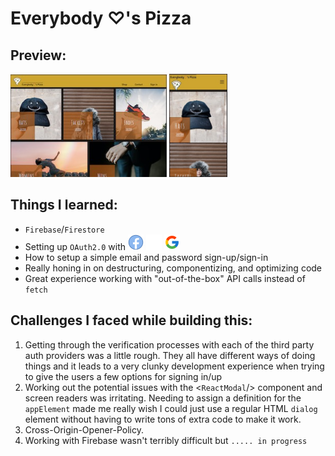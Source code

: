 # Everybody &#9825;'s Pizza

## Preview:
<img src='src/resources/preview-desktop.jpg' alt='site-preview' width='250px'/>
<img src='src/resources/preview-mobile.jpg' alt='site-preview' height='165px'/>

## Things I learned:
- `Firebase`/`Firestore`
- Setting up `OAuth2.0` with <img src='src/resources/facebook.svg' width='25px'/> <img src='src/resources/github.svg' width='25px'/> <img src='src/resources/google.svg' width='25px'/>
- How to setup a simple email and password sign-up/sign-in
- Really honing in on destructuring, componentizing, and optimizing code 
- Great experience working with "out-of-the-box" API calls instead of `fetch`

## Challenges I faced while building this:
1. Getting through the verification processes with each of the third party auth providers was a little rough. They all have different ways of doing things and it leads to a very clunky development experience when trying to give the users a few options for signing in/up
2. Working out the potential issues with the <`ReactModal`/> component and screen readers was irritating. Needing to assign a definition for the `appElement` made me really wish I could just use a regular HTML `dialog` element without having to write tons of extra code to make it work.
3. Cross-Origin-Opener-Policy.
4. Working with Firebase wasn't terribly difficult but
`..... in progress`
